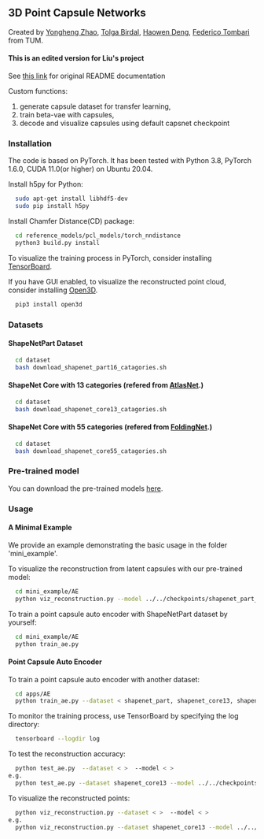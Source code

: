 

## 3D Point Capsule Networks
Created by <a href="http://campar.in.tum.de/Main/YongHengZhao" target="_blank">Yongheng Zhao</a>, <a href="http://campar.in.tum.de/Main/TolgaBirdal" target="_blank">Tolga Birdal</a>, <a href="http://campar.in.tum.de/Main/HaowenDeng" target="_blank">Haowen Deng</a>, <a href="http://campar.in.tum.de/Main/FedericoTombari" target="_blank">Federico Tombari </a> from TUM.

#### This is an edited version for Liu's project

See <a href="https://github.com/yongheng1991/3D-point-capsule-networks" target="_blank">this link</a> for original README documentation

Custom functions: 
1. generate capsule dataset for transfer learning, 
2. train beta-vae with capsules, 
3. decode and visualize capsules using default capsnet checkpoint


### Installation

The code is based on PyTorch. It has been tested with Python 3.8, PyTorch 1.6.0, CUDA 11.0(or higher) on Ubuntu 20.04.


Install h5py for Python:
```bash
  sudo apt-get install libhdf5-dev
  sudo pip install h5py
```

Install Chamfer Distance(CD) package:
```bash
  cd reference_models/pcl_models/torch_nndistance
  python3 build.py install
```


To visualize the training process in PyTorch, consider installing  <a href="https://github.com/yunjey/pytorch-tutorial/tree/master/tutorials/04-utils/tensorboard" target="_blank">TensorBoard</a>.

If you have GUI enabled, to visualize the reconstructed point cloud, consider installing <a href="http://www.open3d.org/docs/getting_started.html" target="_blank">Open3D</a>.
```bash
  pip3 install open3d
```

### Datasets

#### ShapeNetPart Dataset
```bash
  cd dataset
  bash download_shapenet_part16_catagories.sh
```
#### ShapeNet Core with 13 categories (refered from <a href="https://github.com/ThibaultGROUEIX/AtlasNet" target="_blank">AtlasNet</a>.)
```bash
  cd dataset
  bash download_shapenet_core13_catagories.sh
```
#### ShapeNet Core with 55 categories (refered from <a href="http://www.merl.com/research/license#FoldingNet" target="_blank">FoldingNet</a>.)
```bash
  cd dataset
  bash download_shapenet_core55_catagories.sh
```

### Pre-trained model
You can download the pre-trained models <a href="https://drive.google.com/drive/folders/1XgYWPjAFgn4Vdzm3AjWnGJYFS6Ho9pm5?usp=sharing" target="_blank">here</a>.


### Usage
#### A Minimal Example

We provide an example demonstrating the basic usage in the folder 'mini_example'. 

To visualize the reconstruction from latent capsules with our pre-trained model:
```bash
  cd mini_example/AE
  python viz_reconstruction.py --model ../../checkpoints/shapenet_part_dataset_ae_200.pth
```

To train a point capsule auto encoder with ShapeNetPart dataset by yourself:
```bash
  cd mini_example/AE
  python train_ae.py
```
#### Point Capsule Auto Encoder

To train a point capsule auto encoder with another dataset:
```bash
  cd apps/AE
  python train_ae.py --dataset < shapenet_part, shapenet_core13, shapenet_core55 >
```

To monitor the training process, use TensorBoard by specifying the log directory:
```bash
  tensorboard --logdir log
```
To test the reconstruction accuracy:
```bash
  python test_ae.py  --dataset < >  --model < >
e.g. 
  python test_ae.py --dataset shapenet_core13 --model ../../checkpoints/shapenet_core13_dataset_ae_230.pth
```

To visualize the reconstructed points:
```bash
  python viz_reconstruction.py --dataset < >  --model < >
e.g. 
  python viz_reconstruction.py --dataset shapenet_core13 --model ../../checkpoints/shapenet_core13_dataset_ae_230.pth
```


